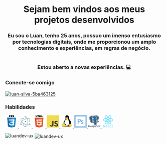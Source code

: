 <h1 align="center">Sejam bem vindos aos meus projetos desenvolvidos</h1>
<h3 align="center">Eu sou o Luan, tenho 25 anos, possuo um imenso entusiasmo por tecnologias digitais, onde me proporcionou um amplo conhecimento e experiências, em
   regras de negócio. 
   <br>
   <br>
   <br>
   Estou aberto a novas experiências. 💻</h3>

<h3 align="left">Conecte-se comigo</h3>
<p align="left">
   <a href="https://linkedin.com/in/luan-silva-5ba463125" target="blank"><img align="center"
         src="https://raw.githubusercontent.com/rahuldkjain/github-profile-readme-generator/master/src/images/icons/Social/linked-in-alt.svg"
         alt="luan-silva-5ba463125" height="30" width="40" /></a>
</p>

<h3 align="left">Habilidades</h3>
<p align="left"> <a href="https://www.w3schools.com/css/" target="_blank" rel="noreferrer"> <img
         src="https://raw.githubusercontent.com/devicons/devicon/master/icons/css3/css3-original-wordmark.svg"
         alt="css3" width="40" height="40" /> </a> <a href="https://www.electronjs.org" target="_blank"
      rel="noreferrer"> <img
         src="https://raw.githubusercontent.com/devicons/devicon/master/icons/electron/electron-original.svg"
         alt="electron" width="40" height="40" /> </a> <a href="https://www.w3.org/html/" target="_blank"
      rel="noreferrer"> <img
         src="https://raw.githubusercontent.com/devicons/devicon/master/icons/html5/html5-original-wordmark.svg"
         alt="html5" width="40" height="40" /> </a> <a href="https://developer.mozilla.org/en-US/docs/Web/JavaScript"
      target="_blank" rel="noreferrer"> <img
         src="https://raw.githubusercontent.com/devicons/devicon/master/icons/javascript/javascript-original.svg"
         alt="javascript" width="40" height="40" /> </a> <a href="https://www.linux.org/" target="_blank"
      rel="noreferrer"> <img
         src="https://raw.githubusercontent.com/devicons/devicon/master/icons/linux/linux-original.svg" alt="linux"
         width="40" height="40" /> </a> <a href="https://www.photoshop.com/en" target="_blank" rel="noreferrer"> <img
         src="https://raw.githubusercontent.com/devicons/devicon/master/icons/photoshop/photoshop-line.svg"
         alt="photoshop" width="40" height="40" /> </a> <a href="https://www.postgresql.org" target="_blank"
      rel="noreferrer"> <img
         src="https://raw.githubusercontent.com/devicons/devicon/master/icons/postgresql/postgresql-original-wordmark.svg"
         alt="postgresql" width="40" height="40" /> </a> <a href="https://reactjs.org/" target="_blank"
      rel="noreferrer"> <img
         src="https://raw.githubusercontent.com/devicons/devicon/master/icons/react/react-original-wordmark.svg"
         alt="react" width="40" height="40" /> </a> </p>

<p><img align="left"
      src="https://github-readme-stats.vercel.app/api/top-langs?username=luandev-ux&show_icons=true&locale=en&layout=compact"
      alt="luandev-ux" /></p>

<p>&nbsp;<img align="center"
      src="https://github-readme-stats.vercel.app/api?username=luandev-ux&show_icons=true&locale=en" alt="luandev-ux" />
</p>
